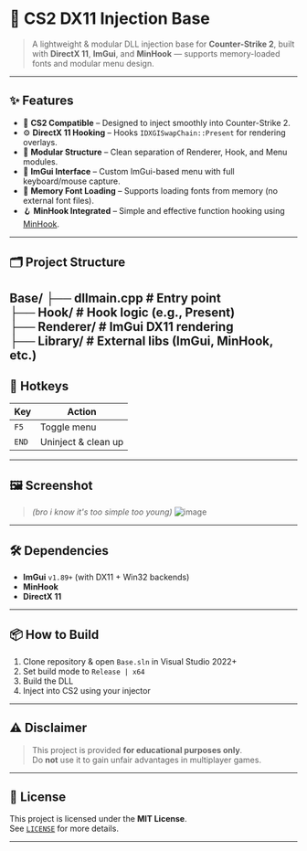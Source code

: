 # 🚀 CS2 DX11 Injection Base

> A lightweight & modular DLL injection base for **Counter-Strike 2**, built with **DirectX 11**, **ImGui**, and **MinHook** — supports memory-loaded fonts and modular menu design.

---

## ✨ Features

- 🎯 **CS2 Compatible** – Designed to inject smoothly into Counter-Strike 2.
- ⚙️ **DirectX 11 Hooking** – Hooks `IDXGISwapChain::Present` for rendering overlays.
- 🧩 **Modular Structure** – Clean separation of Renderer, Hook, and Menu modules.
- 🎨 **ImGui Interface** – Custom ImGui-based menu with full keyboard/mouse capture.
- 📝 **Memory Font Loading** – Supports loading fonts from memory (no external font files).
- 🪝 **MinHook Integrated** – Simple and effective function hooking using [MinHook](https://github.com/TsudaKageyu/minhook).

---

## 🗂️ Project Structure

Base/
├── dllmain.cpp # Entry point  
├── Hook/ # Hook logic (e.g., Present)  
├── Renderer/ # ImGui DX11 rendering  
├── Library/ # External libs (ImGui, MinHook, etc.)  
---

## 🧪 Hotkeys

| Key      | Action                 |
|----------|------------------------|
| `F5`     | Toggle menu            |
| `END`    | Uninject & clean up    |

---

## 🖼️ Screenshot

> *(bro i know it's too simple too young)*
![image](https://github.com/user-attachments/assets/5c49a850-f4a7-42d5-ac05-b3e6923ff9a0)

---

## 🛠️ Dependencies

- **ImGui** `v1.89+` (with DX11 + Win32 backends)
- **MinHook**
- **DirectX 11**

---

## 📦 How to Build

1. Clone repository & open `Base.sln` in Visual Studio 2022+  
2. Set build mode to `Release | x64`
3. Build the DLL
4. Inject into CS2 using your injector

---

## ⚠️ Disclaimer

> This project is provided **for educational purposes only**.  
> Do **not** use it to gain unfair advantages in multiplayer games.

---

## 📜 License

This project is licensed under the **MIT License**.  
See [`LICENSE`](./LICENSE) for more details.

---
